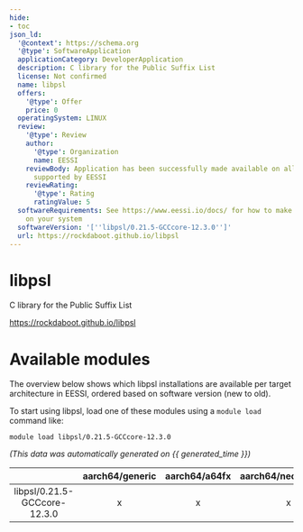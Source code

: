 ```yaml
---
hide:
- toc
json_ld:
  '@context': https://schema.org
  '@type': SoftwareApplication
  applicationCategory: DeveloperApplication
  description: C library for the Public Suffix List
  license: Not confirmed
  name: libpsl
  offers:
    '@type': Offer
    price: 0
  operatingSystem: LINUX
  review:
    '@type': Review
    author:
      '@type': Organization
      name: EESSI
    reviewBody: Application has been successfully made available on all architectures
      supported by EESSI
    reviewRating:
      '@type': Rating
      ratingValue: 5
  softwareRequirements: See https://www.eessi.io/docs/ for how to make EESSI available
    on your system
  softwareVersion: '[''libpsl/0.21.5-GCCcore-12.3.0'']'
  url: https://rockdaboot.github.io/libpsl
---
```


libpsl
======


C library for the Public Suffix List

https://rockdaboot.github.io/libpsl
# Available modules


The overview below shows which libpsl installations are available per target architecture in EESSI, ordered based on software version (new to old).

To start using libpsl, load one of these modules using a `module load` command like:

```shell
module load libpsl/0.21.5-GCCcore-12.3.0
```

*(This data was automatically generated on {{ generated_time }})*

| |aarch64/generic|aarch64/a64fx|aarch64/neoverse_n1|aarch64/neoverse_v1|aarch64/nvidia/grace|x86_64/generic|x86_64/amd/zen2|x86_64/amd/zen3|x86_64/amd/zen4|x86_64/intel/cascadelake|x86_64/intel/haswell|x86_64/intel/icelake|x86_64/intel/sapphirerapids|x86_64/intel/skylake_avx512|
| :---: | :---: | :---: | :---: | :---: | :---: | :---: | :---: | :---: | :---: | :---: | :---: | :---: | :---: | :---: |
|libpsl/0.21.5-GCCcore-12.3.0|x|x|x|x|x|x|x|x|x|x|x|x|x|x|
